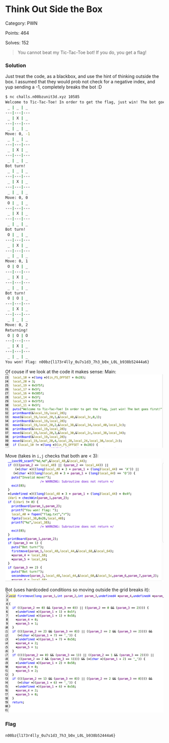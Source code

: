 # Think Out Side the Box

Category: PWN

Points: 464

Solves: 152

>You cannot beat my Tic-Tac-Toe bot! If you do, you get a flag! 

### Solution

Just treat the code, as a blackbox, and use the hint of thinking outside the box. I assumed that they would prob not check for a negative index, and yup sending a -1, completely breaks the bot \:D


```bash
$ nc challs.n00bzunit3d.xyz 10585
Welcome to Tic-Tac-Toe! In order to get the flag, just win! The bot goes first!
 _ | _ | _ 
---|---|---
 _ | X | _ 
---|---|---
 _ | _ | _ 
Move: 0, -1
 _ | _ | _ 
---|---|---
 _ | X | _ 
---|---|---
 _ | _ | _ 
Bot turn!
 _ | _ | _ 
---|---|---
 _ | X | _ 
---|---|---
 _ | _ | _ 
Move: 0, 0
 O | _ | _ 
---|---|---
 _ | X | _ 
---|---|---
 _ | _ | _ 
Bot turn!
 O | _ | _ 
---|---|---
 _ | X | _ 
---|---|---
 _ | _ | _ 
Move: 0, 1
 O | O | _ 
---|---|---
 _ | X | _ 
---|---|---
 _ | _ | _ 
Bot turn!
 O | O | _ 
---|---|---
 _ | X | _ 
---|---|---
 _ | _ | _ 
Move: 0, 2
Returning!
 O | O | O 
---|---|---
 _ | X | _ 
---|---|---
 _ | _ | _ 
You won! Flag: n00bz{l173r4lly_0u7s1d3_7h3_b0x_L0L_b938b52444a6}
```

Of couse if we look at the code it makes sense:
Main:
![Main](/images/PwnMain.png)

Move (takes in `i,j` checks that both are < 3):
![Move](/images/PwnMove.png)

Bot (uses hardcoded conditions so moving outside the grid breaks it):
![Bot](/images/PwnBot.png)


### Flag

```n00bz{l173r4lly_0u7s1d3_7h3_b0x_L0L_b938b52444a6}```